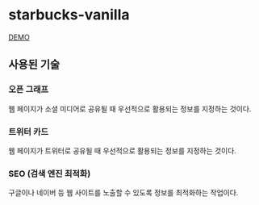 # starbucks-vanilla
[DEMO](https://dazzling-williams-d8be60.netlify.app/)
## 사용된 기술
### 오픈 그래프
웹 페이지가 소셜 미디어로 공유될 때 우선적으로 활용되는 정보를 지정하는 것이다. 
### 트위터 카드 
웹 페이지가 트위터로 공유될 때 우선적으로 활용되는 정보를 지정하는 것이다. 
### SEO (검색 엔진 최적화)
구글이나 네이버 등 웹 사이트를 노출할 수 있도록 정보를 최적화하는 작업이다. 
